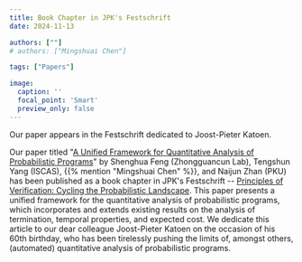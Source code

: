 ```yaml
---
title: Book Chapter in JPK's Festschrift
date: 2024-11-13

authors: [""]
# authors: ["Mingshuai Chen"]

tags: ["Papers"]

image:
  caption: ''
  focal_point: 'Smart'
  preview_only: false
---
```


Our paper appears in the Festschrift dedicated to Joost-Pieter Katoen.

<!--more-->

Our paper titled "[A Unified Framework for Quantitative Analysis of Probabilistic Programs](/publication/feng-jpk60/)" by Shenghua Feng (Zhongguancun Lab), Tengshun Yang (ISCAS), {{% mention "Mingshuai Chen" %}}, and Naijun Zhan (PKU) has been published as a book chapter in JPK's Festschrift -- [Principles of Verification: Cycling the Probabilistic Landscape](https://doi.org/10.1007/978-3-031-75783-9). This paper presents a unified framework for the quantitative analysis of probabilistic programs, which incorporates and extends existing results on the analysis of termination, temporal properties, and expected cost. We dedicate this article to our dear colleague Joost-Pieter Katoen on the occasion of his 60th birthday, who has been tirelessly pushing the limits of, amongst others, (automated) quantitative analysis of probabilistic programs.
